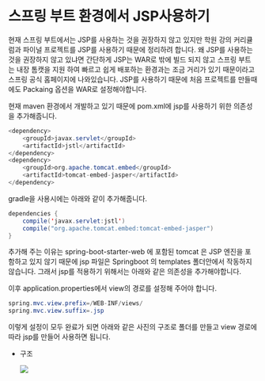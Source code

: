 스프링 부트 환경에서 JSP사용하기
===

현재 스프링 부트에서는 JSP를 사용하는 것을 권장하지 않고 있지만 학원 강의 커리큘럼과 파이널 프로젝트를 JSP를 사용하기 때문에 정리하려 합니다. 왜 JSP를 사용하는 것을 권장하지 않고 있냐면 간단하게 JSP는 WAR로 밖에 빌드 되지 않고 스프링 부트는 내장 톰캣을 지원 하여 빠르고 쉽게 배포하는 환경과는 조금 거리가 있기 때문이라고 스프링 공식 홈페이지에 나와있습니다. JSP를 사용하기 때문에 처음 프로젝트를 만들때에도 Packaing 옵션을 WAR로 설정해야합니다. <br>

현재 maven 환경에서 개발하고 있기 때문에 pom.xml에 jsp를 사용하기 위한 의존성을 추가해줍니다.

```java
<dependency>
    <groupId>javax.servlet</groupId>
    <artifactId>jstl</artifactId>
</dependency>
<dependency>
    <groupId>org.apache.tomcat.embed</groupId>
    <artifactId>tomcat-embed-jasper</artifactId>
</dependency>
```

gradle을 사용시에는 아래와 같이 추가해줍니다.

```java
dependencies {
    compile('javax.servlet:jstl') 
    compile("org.apache.tomcat.embed:tomcat-embed-jasper")
}
```

추가해 주는 이유는 spring-boot-starter-web 에 포함된 tomcat 은 JSP 엔진을 포함하고 있지 않기 때문에 jsp 파일은 Springboot 의 templates 폴더안에서 작동하지 않습니다. 그래서 jsp를 적용하기 위해서는 아래와 같은 의존성을 추가해야합니다. <br>

이후 application.properties에서 view의 경로를 설정해 주어야 합니다. 

```java
spring.mvc.view.prefix=/WEB-INF/views/
spring.mvc.view.suffix=.jsp
```

이렇게 설정이 모두 완료가 되면 아래와 같은 사진의 구조로 폴더를 만들고 view 경로에 따라 jsp를 만들어 사용하면 됩니다.

* 구조 

    <img src = https://user-images.githubusercontent.com/74294325/109898779-20ccb980-7cd8-11eb-87b9-b4cd79fa2b2f.PNG>

